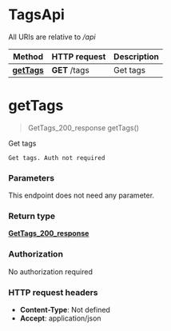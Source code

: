 # TagsApi

All URIs are relative to */api*

| Method | HTTP request | Description |
|------------- | ------------- | -------------|
| [**getTags**](TagsApi.md#getTags) | **GET** /tags | Get tags |


<a name="getTags"></a>
# **getTags**
> GetTags_200_response getTags()

Get tags

    Get tags. Auth not required

### Parameters
This endpoint does not need any parameter.

### Return type

[**GetTags_200_response**](../Models/GetTags_200_response.md)

### Authorization

No authorization required

### HTTP request headers

- **Content-Type**: Not defined
- **Accept**: application/json

